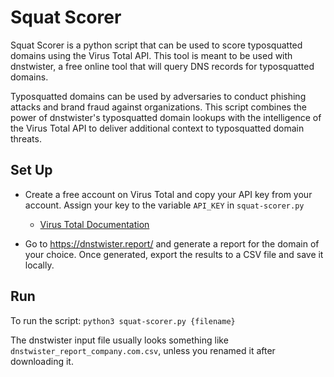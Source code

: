 # Squat Scorer
Squat Scorer is a python script that can be used to score typosquatted domains using the Virus Total API. This tool is meant to be used with dnstwister, a free online tool that will query DNS records for typosquatted domains.

Typosquatted domains can be used by adversaries to conduct phishing attacks and brand fraud against organizations. This script combines the power of dnstwister's typosquatted domain lookups with the  intelligence of the Virus Total API to deliver additional context to typosquatted domain threats.
 
## Set Up
- Create a free account on Virus Total and copy your API key from your account. Assign your key to the variable `API_KEY` in `squat-scorer.py`
    - [Virus Total Documentation](https://support.virustotal.com/hc/en-us/articles/115002088769-Please-give-me-an-API-key)
   
- Go to https://dnstwister.report/ and generate a report for the domain of your choice. Once generated, export the results to a CSV file and save it locally.

## Run
To run the script: 
`python3 squat-scorer.py {filename}`

The dnstwister input file usually looks something like `dnstwister_report_company.com.csv`, unless you renamed it after downloading it.